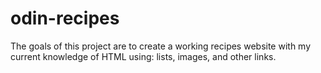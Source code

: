 # odin-recipes
The goals of this project are to create a working recipes website with my current knowledge of HTML using: lists, images, and other links.